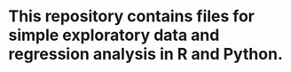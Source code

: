 # This repository contains files for simple exploratory data and regression analysis in R and Python.
